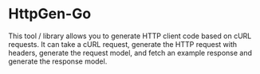 # HttpGen-Go
This tool / library allows you to generate HTTP client code based on cURL requests. It can take a cURL request, generate the HTTP request with headers, generate the request model, and fetch an example response and generate the response model.